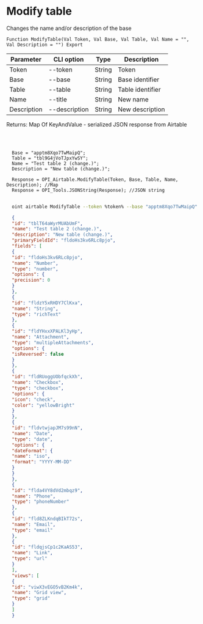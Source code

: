 ﻿---
sidebar_position: 2
---

# Modify table
 Changes the name and/or description of the base



`Function ModifyTable(Val Token, Val Base, Val Table, Val Name = "", Val Description = "") Export`

  | Parameter | CLI option | Type | Description |
  |-|-|-|-|
  | Token | --token | String | Token |
  | Base | --base | String | Base identifier |
  | Table | --table | String | Table identifier |
  | Name | --title | String | New name |
  | Description | --description | String | New description |

  
  Returns:  Map Of KeyAndValue - serialized JSON response from Airtable

<br/>




```bsl title="Code example"
  
  Base = "apptm8Xqo7TwMaipQ";
  Table = "tbl9G4jVoTJpxYwSY";
  Name = "Test table 2 (change.)";
  Description = "New table (change.)";
  
  Response = OPI_Airtable.ModifyTable(Token, Base, Table, Name, Description); //Map
  Response = OPI_Tools.JSONString(Response); //JSON string
```



```sh title="CLI command example"
    
  oint airtable ModifyTable --token %token% --base "apptm8Xqo7TwMaipQ" --table "tbl9G4jVoTJpxYwSY" --title "Test table 2 (change.)" --description %description%

```

```json title="Result"
  {
  "id": "tblT64aWyrMUAbUmF",
  "name": "Test table 2 (change.)",
  "description": "New table (change.)",
  "primaryFieldId": "fldoHs3kv6RLc8pjo",
  "fields": [
  {
  "id": "fldoHs3kv6RLc8pjo",
  "name": "Number",
  "type": "number",
  "options": {
  "precision": 0
  }
  },
  {
  "id": "fldzY5xRHDY7ClKxa",
  "name": "String",
  "type": "richText"
  },
  {
  "id": "fldYHxxXPALKl3yHp",
  "name": "Attachment",
  "type": "multipleAttachments",
  "options": {
  "isReversed": false
  }
  },
  {
  "id": "fldRUoggUObfqckXh",
  "name": "Checkbox",
  "type": "checkbox",
  "options": {
  "icon": "check",
  "color": "yellowBright"
  }
  },
  {
  "id": "fldvtwjapJM7s99nN",
  "name": "Date",
  "type": "date",
  "options": {
  "dateFormat": {
  "name": "iso",
  "format": "YYYY-MM-DD"
  }
  }
  },
  {
  "id": "flda4VY8dVd2mbqz9",
  "name": "Phone",
  "type": "phoneNumber"
  },
  {
  "id": "fld8ZLKndqBIkT72s",
  "name": "Email",
  "type": "email"
  },
  {
  "id": "fldqjsCp1c2KaAS53",
  "name": "Link",
  "type": "url"
  }
  ],
  "views": [
  {
  "id": "viwX3vEGO5vB2Km4k",
  "name": "Grid view",
  "type": "grid"
  }
  ]
  }

```
